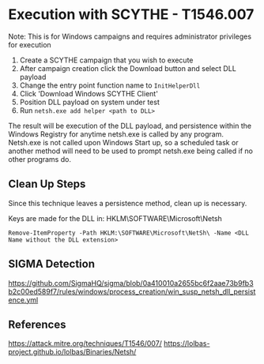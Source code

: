 # Execution with SCYTHE - T1546.007
Note: This is for Windows campaigns and requires administrator privileges for execution
1. Create a SCYTHE campaign that you wish to execute
2. After campaign creation click the Download button and select DLL payload
3. Change the entry point function name to `InitHelperDll`
4. Click 'Download Windows SCYTHE Client'
5. Position DLL payload on system under test
6. Run `netsh.exe add helper <path to DLL>`

The result will be execution of the DLL payload, and persistence within the Windows Registry for anytime netsh.exe is called by any program. Netsh.exe is not called upon Windows Start up, so a scheduled task or another method will need to be used to prompt netsh.exe being called if no other programs do.

## Clean Up Steps
Since this technique leaves a persistence method, clean up is necessary.

Keys are made for the DLL in: HKLM\SOFTWARE\Microsoft\Netsh

`Remove-ItemProperty -Path HKLM:\SOFTWARE\Microsoft\NetSh\ -Name <DLL Name without the DLL extension>`

## SIGMA Detection
https://github.com/SigmaHQ/sigma/blob/0a410010a2655bc6f2aae73b9fb3b2c00ed589f7/rules/windows/process_creation/win_susp_netsh_dll_persistence.yml

## References
https://attack.mitre.org/techniques/T1546/007/
https://lolbas-project.github.io/lolbas/Binaries/Netsh/ 